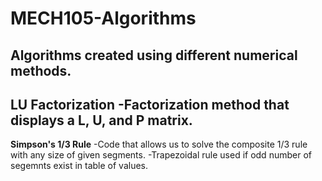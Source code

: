 # MECH105-Algorithms
Algorithms created  using different numerical methods.
---
**LU Factorization**
-Factorization method that displays a L, U, and P matrix.
---
**Simpson's 1/3 Rule**
-Code that allows us to solve the composite 1/3 rule with any size of given segments.
-Trapezoidal rule used if odd number of segemnts exist in table of values.
